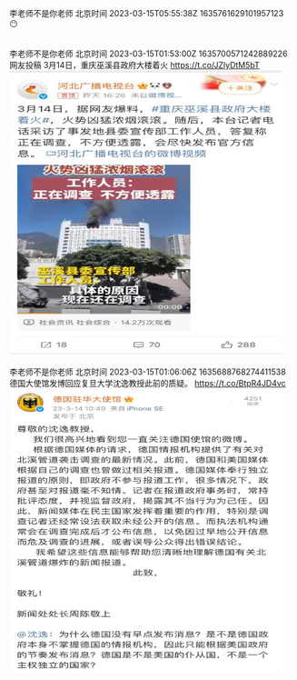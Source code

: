 李老师不是你老师 北京时间 2023-03-15T05:55:38Z 1635761629101957123<br>😶<br><br><br>李老师不是你老师 北京时间 2023-03-15T01:53:00Z 1635700571242889226<br>网友投稿
3月14日，重庆巫溪县政府大楼着火 https://t.co/JZlyDtM5bT<br><img src='/temp/image/2023/w-Month-3/1635700571242889226_0.jpg' width='480' height='500'><br><br>李老师不是你老师 北京时间 2023-03-15T01:06:06Z 1635688768274411538<br>德国大使馆发博回应复旦大学沈逸教授此前的质疑。 https://t.co/BtpR4JD4vc<br><img src='/temp/image/2023/w-Month-3/1635688768274411538_0.jpg' width='480' height='500'><br><br>
